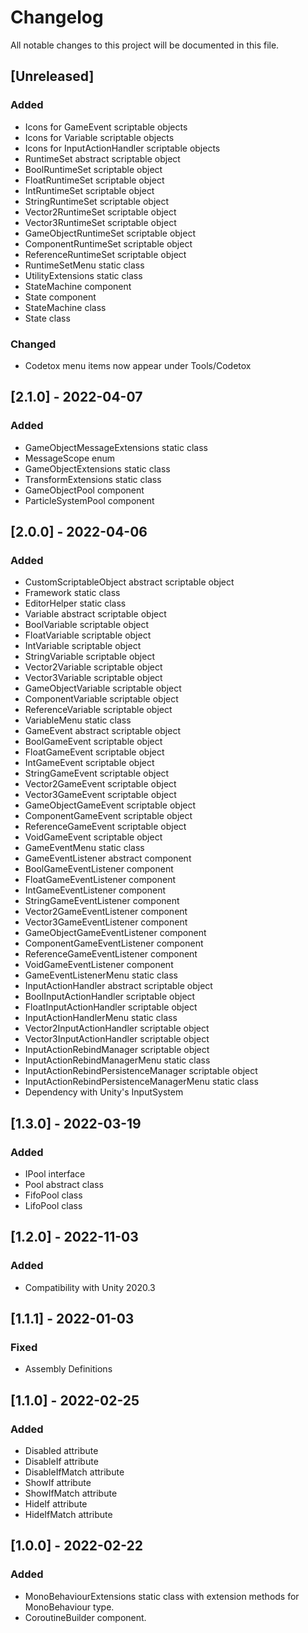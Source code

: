 ﻿# Changelog
All notable changes to this project will be documented in this file.

## [Unreleased]
### Added
- Icons for GameEvent scriptable objects
- Icons for Variable scriptable objects
- Icons for InputActionHandler scriptable objects
- RuntimeSet abstract scriptable object
- BoolRuntimeSet scriptable object
- FloatRuntimeSet scriptable object
- IntRuntimeSet scriptable object
- StringRuntimeSet scriptable object
- Vector2RuntimeSet scriptable object
- Vector3RuntimeSet scriptable object
- GameObjectRuntimeSet scriptable object
- ComponentRuntimeSet scriptable object
- ReferenceRuntimeSet scriptable object
- RuntimeSetMenu static class
- UtilityExtensions static class
- StateMachine component
- State component
- StateMachine class
- State class

### Changed
- Codetox menu items now appear under Tools/Codetox

## [2.1.0] - 2022-04-07
### Added
- GameObjectMessageExtensions static class
- MessageScope enum
- GameObjectExtensions static class
- TransformExtensions static class
- GameObjectPool component
- ParticleSystemPool component

## [2.0.0] - 2022-04-06
### Added
- CustomScriptableObject abstract scriptable object
- Framework static class
- EditorHelper static class
- Variable abstract scriptable object
- BoolVariable scriptable object
- FloatVariable scriptable object
- IntVariable scriptable object
- StringVariable scriptable object
- Vector2Variable scriptable object
- Vector3Variable scriptable object
- GameObjectVariable scriptable object
- ComponentVariable scriptable object
- ReferenceVariable scriptable object
- VariableMenu static class
- GameEvent abstract scriptable object
- BoolGameEvent scriptable object
- FloatGameEvent scriptable object
- IntGameEvent scriptable object
- StringGameEvent scriptable object
- Vector2GameEvent scriptable object
- Vector3GameEvent scriptable object
- GameObjectGameEvent scriptable object
- ComponentGameEvent scriptable object
- ReferenceGameEvent scriptable object
- VoidGameEvent scriptable object
- GameEventMenu static class
- GameEventListener abstract component
- BoolGameEventListener component
- FloatGameEventListener component
- IntGameEventListener component
- StringGameEventListener component
- Vector2GameEventListener component
- Vector3GameEventListener component
- GameObjectGameEventListener component
- ComponentGameEventListener component
- ReferenceGameEventListener component
- VoidGameEventListener component
- GameEventListenerMenu static class
- InputActionHandler abstract scriptable object
- BoolInputActionHandler scriptable object
- FloatInputActionHandler scriptable object
- InputActionHandlerMenu static class
- Vector2InputActionHandler scriptable object
- Vector3InputActionHandler scriptable object
- InputActionRebindManager scriptable object
- InputActionRebindManagerMenu static class
- InputActionRebindPersistenceManager scriptable object
- InputActionRebindPersistenceManagerMenu static class
- Dependency with Unity's InputSystem

## [1.3.0] - 2022-03-19
### Added
- IPool interface
- Pool abstract class
- FifoPool class
- LifoPool class

## [1.2.0] - 2022-11-03
### Added
- Compatibility with Unity 2020.3

## [1.1.1] - 2022-01-03
### Fixed
- Assembly Definitions

## [1.1.0] - 2022-02-25
### Added
- Disabled attribute
- DisableIf attribute
- DisableIfMatch attribute
- ShowIf attribute
- ShowIfMatch attribute
- HideIf attribute
- HideIfMatch attribute

## [1.0.0] - 2022-02-22
### Added
- MonoBehaviourExtensions static class with extension methods for MonoBehaviour type.
- CoroutineBuilder component.

